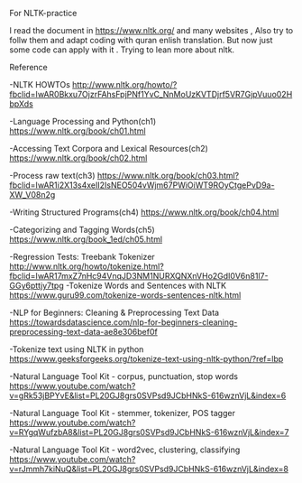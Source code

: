 For NLTK-practice

I read the document in https://www.nltk.org/ and many websites , Also try to follw them and adapt coding with quran enlish translation. But now just some code can apply with it . Trying to lean more about nltk. 


Reference 

-NLTK HOWTOs
http://www.nltk.org/howto/?fbclid=IwAR0Bkxu7OjzrFAhsFpjPNf1YvC_NnMoUzKVTDjrf5VR7GjpVuuo02HbpXds

-Language Processing and Python(ch1)
https://www.nltk.org/book/ch01.html

-Accessing Text Corpora and Lexical Resources(ch2)
https://www.nltk.org/book/ch02.html

-Process raw text(ch3)
https://www.nltk.org/book/ch03.html?fbclid=IwAR1i2X13s4xeII2IsNEO504vWjm67PWiOiWT9ROyCtgePvD9a-XW_V08n2g

-Writing Structured Programs(ch4)
https://www.nltk.org/book/ch04.html

-Categorizing and Tagging Words(ch5)
https://www.nltk.org/book_1ed/ch05.html

-Regression Tests: Treebank Tokenizer
http://www.nltk.org/howto/tokenize.html?fbclid=IwAR17mxZ7nHc94VnqJD3NM1NURXQNXnVHo2GdI0V6n81l7-GGy6pttjy7tpg
-Tokenize Words and Sentences with NLTK
https://www.guru99.com/tokenize-words-sentences-nltk.html

-NLP for Beginners: Cleaning & Preprocessing Text Data
https://towardsdatascience.com/nlp-for-beginners-cleaning-preprocessing-text-data-ae8e306bef0f

-Tokenize text using NLTK in python
https://www.geeksforgeeks.org/tokenize-text-using-nltk-python/?ref=lbp

-Natural Language Tool Kit - corpus, punctuation, stop words
https://www.youtube.com/watch?v=gRk53jBPYvE&list=PL20GJ8grs0SVPsd9JCbHNkS-616wznVjL&index=6

-Natural Language Tool Kit - stemmer, tokenizer, POS tagger
https://www.youtube.com/watch?v=RYgqWufzbA8&list=PL20GJ8grs0SVPsd9JCbHNkS-616wznVjL&index=7

-Natural Language Tool Kit - word2vec, clustering, classifying
https://www.youtube.com/watch?v=rJmmh7kiNuQ&list=PL20GJ8grs0SVPsd9JCbHNkS-616wznVjL&index=8
